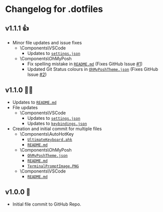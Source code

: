 # Changelog for .dotfiles

## v1.1.1 👍

+ Minor file updates and issue fixes
    + \Components\VSCode
        + Updates to [`settings.json`](Components\VSCode\settings.json)
    + \Components\OhMyPosh
        + Fix spelling mistake in [`README.md`](Components\OhMyPosh\README.md) (Fixes GitHub Issue [#1](https://github.com/SamParris/.dotfiles/issues/1))
        + Updated Git Status colours in [`OhMyPoshTheme.json`](Components\OhMyPosh\OhMyPoshTheme.json) (Fixes GitHub Issue [#2](https://github.com/SamParris/.dotfiles/issues/2))

## v1.1.0 🐱‍🏍

+ Updates to [`README.md`](README.md)
+ File updates
    + \Components\VSCode
        + Updates to [`settings.json`](Components\VSCode\settings.json)
        + Updates to [`keybindings.json`](Components\VSCode\keybindings.json)
+ Creation and initial commit for multiple files
    + \Components\AutoHotKey
        + [`UltimateKeyboard.ahk`](Components\AutoHotKey\UltimateKeyboard.ahk)
        + [`README.md`](Components\AutoHotKey\README.md)
    + \Components\OhMyPosh
        + [`OhMyPoshTheme.json`](Components\OhMyPosh\OhMyPoshTheme.json)
        + [`README.md`](Components\OhMyPosh\README.md)
        + [`TerminalPromptImage.PNG`](Components\OhMyPosh\TerminalPromptImage.PNG)
    + \Components\VSCode
        + [`README.md`](Components\VSCode\README.md)

## v1.0.0 🎉

+ Initial file commit to GitHub Repo.